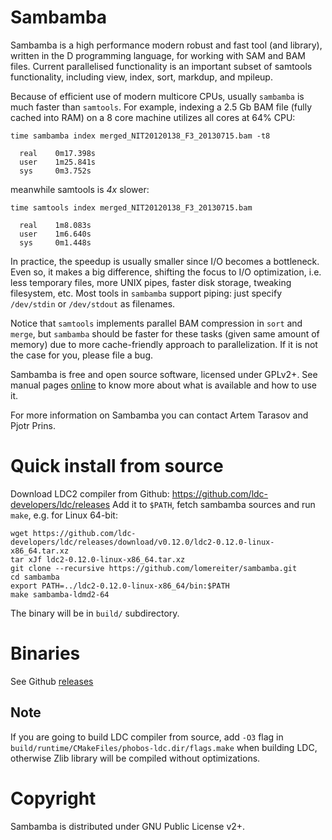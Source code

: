 # Sambamba

Sambamba is a high performance modern robust and fast tool (and
library), written in the D programming language, for working with SAM
and BAM files.  Current parallelised functionality is an important
subset of samtools functionality, including view, index, sort,
markdup, and mpileup. 

Because of efficient use of modern multicore CPUs, usually `sambamba` is much faster
than `samtools`. For example, indexing a 2.5 Gb BAM file (fully cached into RAM) 
on a 8 core machine utilizes all cores at 64% CPU:

    time sambamba index merged_NIT20120138_F3_20130715.bam -t8

      real    0m17.398s
      user    1m25.841s
      sys     0m3.752s

meanwhile samtools is *4x* slower:

    time samtools index merged_NIT20120138_F3_20130715.bam

      real    1m8.083s
      user    1m6.640s
      sys     0m1.448s

In practice, the speedup is usually smaller since I/O becomes a bottleneck.
Even so, it makes a big difference, shifting the focus to I/O optimization, i.e.
less temporary files, more UNIX pipes, faster disk storage, tweaking filesystem, etc.
Most tools in `sambamba` support piping: just specify `/dev/stdin` or `/dev/stdout` as filenames.

Notice that `samtools` implements parallel BAM compression in `sort` and `merge`, 
but `sambamba` should be faster for these tasks (given same amount of memory) 
due to more cache-friendly approach to parallelization.
If it is not the case for you, please file a bug.

Sambamba is free and open source software, licensed under GPLv2+.
See manual pages [online](https://lomereiter.github.io/sambamba/docs/sambamba-view.html) 
to know more about what is available and how to use it.

For more information on Sambamba you can contact Artem Tarasov and Pjotr Prins.

# Quick install from source

Download LDC2 compiler from Github: https://github.com/ldc-developers/ldc/releases
Add it to `$PATH`, fetch sambamba sources and run `make`, e.g. for Linux 64-bit:

    wget https://github.com/ldc-developers/ldc/releases/download/v0.12.0/ldc2-0.12.0-linux-x86_64.tar.xz
    tar xJf ldc2-0.12.0-linux-x86_64.tar.xz
    git clone --recursive https://github.com/lomereiter/sambamba.git
    cd sambamba
    export PATH=../ldc2-0.12.0-linux-x86_64/bin:$PATH
    make sambamba-ldmd2-64

The binary will be in `build/` subdirectory.

# Binaries

See Github [releases](https://github.com/lomereiter/sambamba/releases)

## Note

If you are going to build LDC compiler from source, add `-O3` flag in 
`build/runtime/CMakeFiles/phobos-ldc.dir/flags.make` when building LDC, 
otherwise Zlib library will be compiled without optimizations.

# Copyright

Sambamba is distributed under GNU Public License v2+.
